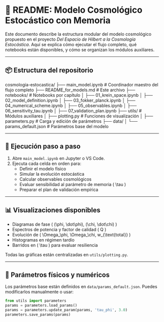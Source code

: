 # 🧠 README: Modelo Cosmológico Estocástico con Memoria

Este documento describe la estructura modular del modelo cosmológico propuesto en el proyecto *Del Espacio de Hilbert a la Cosmología Estocástica*. Aquí se explica cómo ejecutar el flujo completo, qué notebooks están disponibles, y cómo se organizan los módulos auxiliares.

---

## 📦 Estructura del repositorio

cosmologia-estocastica/ ├── main_model.ipynb # Coordinador maestro del flujo completo ├── README_for_models.md # Este archivo ├── notebooks/ # Notebooks por capítulo │ ├── 01_krein_space.ipynb │ ├── 02_model_definition.ipynb │ ├── 03_fokker_planck.ipynb │ ├── 04_numerical_scheme.ipynb │ ├── 05_observables.ipynb │ ├── 06_sensitivity_tau.ipynb │ ├── 07_validation_plan.ipynb ├── utils/ # Módulos auxiliares │ ├── plotting.py # Funciones de visualización │ ├── parameters.py # Carga y edición de parámetros ├── data/ │ └── params_default.json # Parámetros base del modelo


---

## 🚀 Ejecución paso a paso

1. Abre `main_model.ipynb` en Jupyter o VS Code.
2. Ejecuta cada celda en orden para:
   - Definir el modelo físico
   - Simular la evolución estocástica
   - Calcular observables cosmológicos
   - Evaluar sensibilidad al parámetro de memoria \( \tau \)
   - Preparar el plan de validación empírica

---

## 📊 Visualizaciones disponibles

- Diagramas de fase \( (\phi, \dot\phi), (\chi, \dot\chi) \)
- Espectros de potencia y factor de calidad \( Q \)
- Evolución de \( \Omega_\phi, \Omega_\chi, w_{\text{total}} \)
- Histogramas en régimen tardío
- Barridos en \( \tau \) para evaluar resiliencia

Todas las gráficas están centralizadas en `utils/plotting.py`.

---

## 🧮 Parámetros físicos y numéricos

Los parámetros base están definidos en `data/params_default.json`. Puedes modificarlos manualmente o usar:

```python
from utils import parameters
params = parameters.load_params()
params = parameters.update_param(params, 'tau_phi', 3.0)
parameters.save_params(params)
